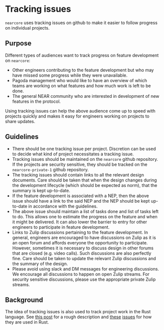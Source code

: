 # Tracking issues

`nearcore` uses tracking issues on github to make it easier to follow progress
on individual projects.

## Purpose

Different types of audiences want to track progress on feature development on `nearcore`:
- Other engineers contributing to the feature development but who may have
  missed some progress while they were unavailable.
- Pagoda management who would like to have an overview of which teams are
  working on what features and how much work is left to be done.
- The general NEAR community who are interested in development of new features
  in the protocol.

Using tracking issues can help the above audience come up to speed with projects
quickly and makes it easy for engineers working on projects to share updates.

## Guidelines

- There should be one tracking issue per project.  Discretion can be used to
  decide what kind of project necessitates a tracking issue.
- Tracking issues should be maintained on the `nearcore` github repository.  If
  the projects are security sensitive, they should be tracked on the
  `nearcore-private-1` github repository.
- The tracking issues should contain links to all the relevant design documents.
  Care should be taken that when the design changes during the development
  lifecycle (which should be expected as norm), that the summary is kept
  up-to-date.
- If the feature development is associated with a NEP, then the above issue
  should have a link to the said NEP and the NEP should be kept up-to-date in
  accordance with the guidelines.
- The above issue should maintain a list of tasks done and list of tasks left to
  do.  This allows one to estimate the progress on the feature and when it might
  be delivered.  It can also lower the barrier to entry for other engineers to
  participate in feature development.
- Links to Zulip discussions pertaining to the feature development.  In general,
  engineers are encouraged to have discussions on Zulip as it is an open forum
  and affords everyone the opportunity to participate.  However, sometimes it is
  necessary to discuss design in other forums that are closed (e.g. video
  calls).  Such discussions are also perfectly fine.  Care should be taken to
  update the relevant Zulip discussions and the summary of the design.
- Please avoid using slack and DM messages for engineering discussions.  We
  encourage all discussions to happen on open Zulip streams.  For security
  sensitive discussions, please use the appropriate private Zulip streams.

## Background

The idea of tracking issues is also used to track project work in the Rust
language.  See [this
post](https://internals.rust-lang.org/t/how-the-rust-issue-tracker-works/3951)
for a rough description and
[these](https://github.com/rust-lang/rust/issues/101840)
[issues](https://github.com/rust-lang/rust/issues/100717) for how they are used
in Rust.
